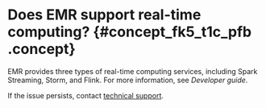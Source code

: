 # Does EMR support real-time computing? {#concept_fk5_t1c_pfb .concept}

EMR provides three types of real-time computing services, including Spark Streaming, Storm, and Flink. For more information, see *Developer guide*.

If the issue persists, contact [technical support](https://workorder-intl.console.aliyun.com/#/ticket/createIndex).

